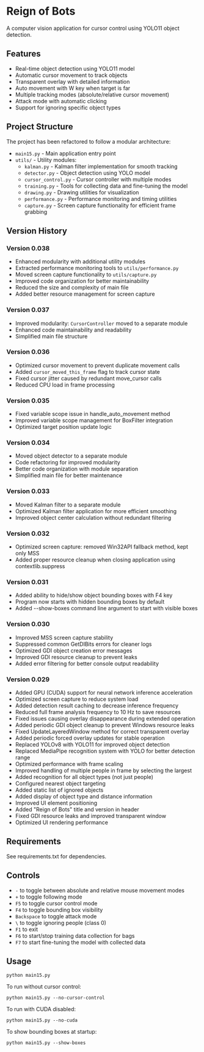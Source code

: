 # Reign of Bots

A computer vision application for cursor control using YOLO11 object detection.

## Features

- Real-time object detection using YOLO11 model
- Automatic cursor movement to track objects
- Transparent overlay with detailed information
- Auto movement with W key when target is far
- Multiple tracking modes (absolute/relative cursor movement)
- Attack mode with automatic clicking
- Support for ignoring specific object types

## Project Structure

The project has been refactored to follow a modular architecture:

- `main15.py` - Main application entry point
- `utils/` - Utility modules:
  - `kalman.py` - Kalman filter implementation for smooth tracking
  - `detector.py` - Object detection using YOLO model
  - `cursor_control.py` - Cursor controller with multiple modes
  - `training.py` - Tools for collecting data and fine-tuning the model
  - `drawing.py` - Drawing utilities for visualization
  - `performance.py` - Performance monitoring and timing utilities
  - `capture.py` - Screen capture functionality for efficient frame grabbing

## Version History

### Version 0.038
- Enhanced modularity with additional utility modules
- Extracted performance monitoring tools to `utils/performance.py`
- Moved screen capture functionality to `utils/capture.py`
- Improved code organization for better maintainability
- Reduced the size and complexity of main file
- Added better resource management for screen capture

### Version 0.037
- Improved modularity: `CursorController` moved to a separate module
- Enhanced code maintainability and readability
- Simplified main file structure

### Version 0.036
- Optimized cursor movement to prevent duplicate movement calls
- Added `cursor_moved_this_frame` flag to track cursor state
- Fixed cursor jitter caused by redundant move_cursor calls
- Reduced CPU load in frame processing

### Version 0.035
- Fixed variable scope issue in handle_auto_movement method
- Improved variable scope management for BoxFilter integration
- Optimized target position update logic

### Version 0.034
- Moved object detector to a separate module
- Code refactoring for improved modularity
- Better code organization with module separation
- Simplified main file for better maintenance

### Version 0.033
- Moved Kalman filter to a separate module
- Optimized Kalman filter application for more efficient smoothing
- Improved object center calculation without redundant filtering

### Version 0.032
- Optimized screen capture: removed Win32API fallback method, kept only MSS
- Added proper resource cleanup when closing application using contextlib.suppress

### Version 0.031
- Added ability to hide/show object bounding boxes with F4 key
- Program now starts with hidden bounding boxes by default
- Added --show-boxes command line argument to start with visible boxes

### Version 0.030
- Improved MSS screen capture stability
- Suppressed common GetDIBits errors for cleaner logs
- Optimized GDI object creation error messages
- Improved GDI resource cleanup to prevent leaks
- Added error filtering for better console output readability

### Version 0.029
- Added GPU (CUDA) support for neural network inference acceleration
- Optimized screen capture to reduce system load
- Added detection result caching to decrease inference frequency
- Reduced full frame analysis frequency to 10 Hz to save resources
- Fixed issues causing overlay disappearance during extended operation
- Added periodic GDI object cleanup to prevent Windows resource leaks
- Fixed UpdateLayeredWindow method for correct transparent overlay
- Added periodic forced overlay updates for stable operation
- Replaced YOLOv8 with YOLO11 for improved object detection
- Replaced MediaPipe recognition system with YOLO for better detection range
- Optimized performance with frame scaling
- Improved handling of multiple people in frame by selecting the largest
- Added recognition for all object types (not just people)
- Configured nearest object targeting
- Added static list of ignored objects
- Added display of object type and distance information
- Improved UI element positioning
- Added "Reign of Bots" title and version in header
- Fixed GDI resource leaks and improved transparent window
- Optimized UI rendering performance

## Requirements

See requirements.txt for dependencies.

## Controls

- `-` to toggle between absolute and relative mouse movement modes
- `+` to toggle following mode
- `F5` to toggle cursor control mode
- `F4` to toggle bounding box visibility
- `Backspace` to toggle attack mode
- `\` to toggle ignoring people (class 0)
- `F1` to exit
- `F6` to start/stop training data collection for bags
- `F7` to start fine-tuning the model with collected data

## Usage

```
python main15.py
```

To run without cursor control:
```
python main15.py --no-cursor-control
```

To run with CUDA disabled:
```
python main15.py --no-cuda
```

To show bounding boxes at startup:
```
python main15.py --show-boxes
``` 